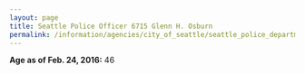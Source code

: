 ```yaml
---
layout: page
title: Seattle Police Officer 6715 Glenn H. Osburn
permalink: /information/agencies/city_of_seattle/seattle_police_department/copbook/6715/
---
```


**Age as of Feb. 24, 2016:** 46
